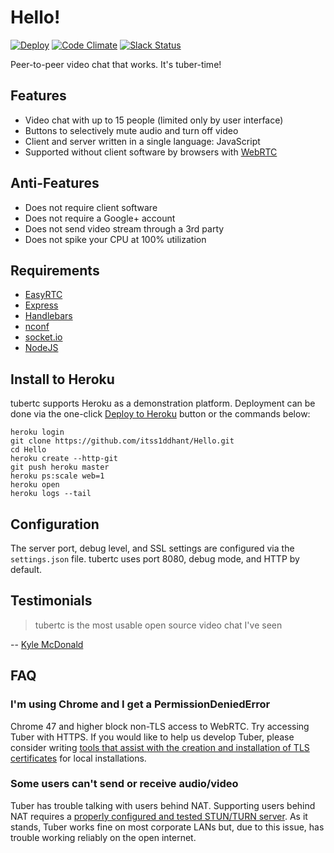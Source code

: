 Hello!
=========================

[![Deploy](https://www.herokucdn.com/deploy/button.png)](https://heroku.com/deploy)
[![Code Climate](https://codeclimate.com/github/trailofbits/tubertc/badges/gpa.svg)](https://codeclimate.com/github/itss1ddhant/Hello)
[![Slack Status](https://empireslacking.herokuapp.com/badge.svg)](https://empireslacking.herokuapp.com)

Peer-to-peer video chat that works. It's tuber-time!

## Features
* Video chat with up to 15 people (limited only by user interface)
* Buttons to selectively mute audio and turn off video
* Client and server written in a single language: JavaScript
* Supported without client software by browsers with [WebRTC](http://caniuse.com/#feat=rtcpeerconnection)

## Anti-Features
* Does not require client software
* Does not require a Google+ account
* Does not send video stream through a 3rd party
* Does not spike your CPU at 100% utilization

## Requirements
* [EasyRTC](https://www.npmjs.org/package/easyrtc)
* [Express](https://www.npmjs.org/package/express)
* [Handlebars](http://handlebarsjs.com/)
* [nconf](https://www.npmjs.org/package/nconf)
* [socket.io](https://www.npmjs.org/package/socket.io)
* [NodeJS](https://nodejs.org/)

## Install to Heroku
tubertc supports Heroku as a demonstration platform. Deployment can be done via the one-click [Deploy to Heroku](https://heroku.com/deploy?template=https://github.com/trailofbits/tubertc) button or the commands below:

```
heroku login
git clone https://github.com/itss1ddhant/Hello.git
cd Hello
heroku create --http-git
git push heroku master
heroku ps:scale web=1
heroku open
heroku logs --tail
```

## Configuration
The server port, debug level, and SSL settings are configured via the `settings.json` file. tubertc uses port 8080, debug mode, and HTTP by default.

## Testimonials

> tubertc is the most usable open source video chat I've seen

-- [Kyle McDonald](https://twitter.com/kcimc/status/676820782228590592)

## FAQ

### I'm using Chrome and I get a PermissionDeniedError

Chrome 47 and higher block non-TLS access to WebRTC. Try accessing Tuber with HTTPS. If you would like to help us develop Tuber, please consider writing [tools that assist with the creation and installation of TLS certificates](https://github.com/trailofbits/tubertc/issues/54) for local installations.

### Some users can't send or receive audio/video

Tuber has trouble talking with users behind NAT. Supporting users behind NAT requires a [properly configured and tested STUN/TURN server](https://github.com/trailofbits/tubertc/issues/8). As it stands, Tuber works fine on most corporate LANs but, due to this issue, has trouble working reliably on the open internet.
